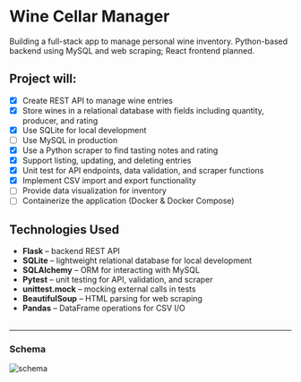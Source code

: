 # Wine Cellar Manager

Building a full-stack app to manage personal wine inventory. 
Python-based backend using MySQL and web scraping; React frontend planned.

## Project will:
- [X] Create REST API to manage wine entries  
- [X] Store wines in a relational database with fields including quantity, producer, and rating
- [X] Use SQLite for local development
- [ ] Use MySQL in production
- [X] Use a Python scraper to find tasting notes and rating
- [X] Support listing, updating, and deleting entries
- [X] Unit test for API endpoints, data validation, and scraper functions   
- [X] Implement CSV import and export functionality
- [ ] Provide data visualization for inventory
- [ ] Containerize the application (Docker & Docker Compose)

## Technologies Used
- **Flask** – backend REST API
- **SQLite** – lightweight relational database for local development
- **SQLAlchemy** – ORM for interacting with MySQL
- **Pytest** – unit testing for API, validation, and scraper
- **unittest.mock** – mocking external calls in tests
- **BeautifulSoup** – HTML parsing for web scraping
- **Pandas** –  DataFrame operations for CSV I/O
<br><br>
***

### Schema
![schema](https://github.com/user-attachments/assets/b8b38345-89ce-4c9c-94d8-cdca99119e14)
